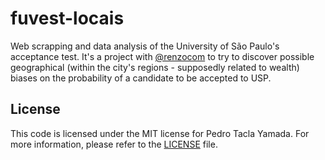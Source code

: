fuvest-locais
=============
Web scrapping and data analysis of the University of São Paulo's acceptance
test. It's a project with [@renzocom](https://github.com/renzocom) to try to
discover possible geographical (within the city's regions - supposedly related
to wealth) biases on the probability of a candidate to be accepted to USP.

License
-------
This code is licensed under the MIT license for Pedro Tacla Yamada. For more
information, please refer to the [LICENSE](/LICENSE) file.

